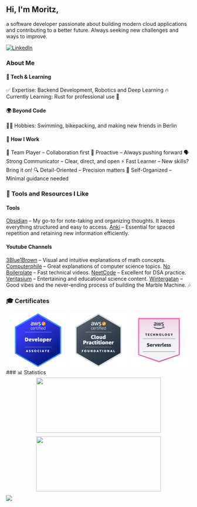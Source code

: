## Hi, I'm Moritz,
a software developer passionate about building modern cloud applications and contributing to a better future.
Always seeking new challenges and ways to improve.

[![LinkedIn](https://img.shields.io/badge/LinkedIn-Moritz%20Franz-blue?style=for-the-badge&logo=linkedin)](https://www.linkedin.com/in/moritz-franz-4bb911211/)

### About Me
#### 🚀 Tech & Learning
✅ Expertise: Backend Development, Robotics and Deep Learning
🔥 Currently Learning: Rust for professional use 🦀
#### 🌍 Beyond Code
🏊‍♂️ Hobbies: Swimming, bikepacking, and making new friends in Berlin
#### 🎯 How I Work
🤝 Team Player – Collaboration first
🚀 Proactive – Always pushing forward
🗣️ Strong Communicator – Clear, direct, and open
⚡ Fast Learner – New skills? Bring it on!
🔍 Detail-Oriented – Precision matters
📅 Self-Organized – Minimal guidance needed
### 🔧 Tools and Resources I Like
#### Tools
[Obsidian](https://obsidian.md/) – My go-to for note-taking and organizing thoughts. It keeps everything structured and easy to access.
[Anki](https://apps.ankiweb.net/) – Essential for spaced repetition and retaining new information efficiently.
#### Youtube Channels
[3Blue1Brown](https://www.youtube.com/c/3blue1brown) – Visual and intuitive explanations of math concepts.
[Computerphile](https://www.youtube.com/user/Computerphile) – Great explanations of computer science topics.
[No Boilerplate](https://www.youtube.com/c/NoBoilerplate) – Fast technical videos.
[NeetCode](https://www.youtube.com/c/NeetCode) – Excellent for DSA practice.
[Veritasium](https://www.youtube.com/@veritasium) – Entertaining and educational science content.
[Wintergatan](https://www.youtube.com/c/Wintergatan) – Good vibes and the never-ending process of building the Marble Machine. 🎶
### 🎓 Certificates
<div class="certificate-container">
   <a href="https://www.credly.com/badges/e8b42464-cf3d-4ffd-8caf-70388989b9a6/public_url" target="_blank">
      <img src="badges/AWS Associate Developer.png" class="cert" alt="AWS Cert 1">
   </a>
   <a href="https://www.credly.com/badges/d779a86e-18cf-41c7-bb60-fa2566f5ba95/public_url" target="_blank">
      <img src="badges/AWS Foundational Cloud Practitioner.png" class="cert" alt="AWS Cert 2">
   </a>
   <a href="https://www.credly.com/badges/df705e64-e592-4aa9-be4f-e369c62ee70f/public_url" target="_blank">
      <img src="badges/AWS Serverless Badge.png" class="cert" alt="AWS Cert 3">
   </a>
</div>

<style>
   .certificate-container {
      display: flex;
      justify-content: center;
      align-items: center;
      gap: 15px;
   }
   .cert {
      width: 150px;
      height: auto;
   }
</style>

</style>
### 📊 Statistics
<div style="display: flex; flex-direction: column; align-items: center; width: 100%;">
   <div style="display: flex; flex-wrap: wrap; justify-content: center; max-width: 700px; width: 100%; gap:10px;">
      <img src="https://github-readme-stats.vercel.app/api/top-langs/?username=DezzardHD&layout=compact&theme=radical" 
           style="width: 340px; height: 150px; object-fit: cover;"/>
      <img src="https://github-readme-streak-stats.herokuapp.com/?user=DezzardHD&theme=radical" 
           style="width: 340px; height: 150px; object-fit: cover;"/>
   </div>
   <img src="https://github-readme-activity-graph.vercel.app/graph?username=DezzardHD&theme=react" 
        style="width: 100%; max-width: 700px; min-width: 300px; margin-top: 10px;"/>
</div>
